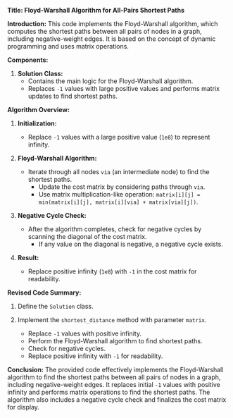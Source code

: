 **Title: Floyd-Warshall Algorithm for All-Pairs Shortest Paths**

**Introduction:**
This code implements the Floyd-Warshall algorithm, which computes the shortest paths between all pairs of nodes in a graph, including negative-weight edges. It is based on the concept of dynamic programming and uses matrix operations.

**Components:**

1. **Solution Class:**
   - Contains the main logic for the Floyd-Warshall algorithm.
   - Replaces `-1` values with large positive values and performs matrix updates to find shortest paths.

**Algorithm Overview:**

1. **Initialization:**
   - Replace `-1` values with a large positive value (`1e8`) to represent infinity.

2. **Floyd-Warshall Algorithm:**
   - Iterate through all nodes `via` (an intermediate node) to find the shortest paths.
     - Update the cost matrix by considering paths through `via`.
     - Use matrix multiplication-like operation: `matrix[i][j] = min(matrix[i][j], matrix[i][via] + matrix[via][j])`.

3. **Negative Cycle Check:**
   - After the algorithm completes, check for negative cycles by scanning the diagonal of the cost matrix.
     - If any value on the diagonal is negative, a negative cycle exists.

4. **Result:**
   - Replace positive infinity (`1e8`) with `-1` in the cost matrix for readability.

**Revised Code Summary:**

1. Define the `Solution` class.

2. Implement the `shortest_distance` method with parameter `matrix`.
   - Replace `-1` values with positive infinity.
   - Perform the Floyd-Warshall algorithm to find shortest paths.
   - Check for negative cycles.
   - Replace positive infinity with `-1` for readability.

**Conclusion:**
The provided code effectively implements the Floyd-Warshall algorithm to find the shortest paths between all pairs of nodes in a graph, including negative-weight edges. It replaces initial `-1` values with positive infinity and performs matrix operations to find the shortest paths. The algorithm also includes a negative cycle check and finalizes the cost matrix for display.